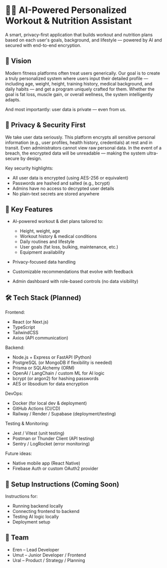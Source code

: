 # 🏋️‍♂️ AI-Powered Personalized Workout & Nutrition Assistant

A smart, privacy-first application that builds workout and nutrition plans based on each user's goals, background, and lifestyle — powered by AI and secured with end-to-end encryption.

## 🌟 Vision

Modern fitness platforms often treat users generically. Our goal is to create a truly personalized system where users input their detailed profile — including age, weight, height, training history, medical background, and daily habits — and get a program uniquely crafted for them. Whether the goal is fat loss, muscle gain, or overall wellness, the system intelligently adapts.

And most importantly: user data is private — even from us.

## 🔐 Privacy & Security First

We take user data seriously. This platform encrypts all sensitive personal information (e.g., user profiles, health history, credentials) at rest and in transit. Even administrators cannot view raw personal data. In the event of a breach, the encrypted data will be unreadable — making the system ultra-secure by design.

Key security highlights:

* All user data is encrypted (using AES-256 or equivalent)
* Passwords are hashed and salted (e.g., bcrypt)
* Admins have no access to decrypted user details
* No plain-text secrets are stored anywhere

## 🧠 Key Features

* AI-powered workout & diet plans tailored to:

  * Height, weight, age
  * Workout history & medical conditions
  * Daily routines and lifestyle
  * User goals (fat loss, bulking, maintenance, etc.)
  * Equipment availability
* Privacy-focused data handling
* Customizable recommendations that evolve with feedback
* Admin dashboard with role-based controls (no data visibility)

## 🛠️ Tech Stack (Planned)

Frontend:

* React (or Next.js)
* TypeScript
* TailwindCSS
* Axios (API communication)

Backend:

* Node.js + Express or FastAPI (Python)
* PostgreSQL (or MongoDB if flexibility is needed)
* Prisma or SQLAlchemy (ORM)
* OpenAI / LangChain / custom ML for AI logic
* bcrypt (or argon2) for hashing passwords
* AES or libsodium for data encryption

DevOps:

* Docker (for local dev & deployment)
* GitHub Actions (CI/CD)
* Railway / Render / Supabase (deployment/testing)

Testing & Monitoring:

* Jest / Vitest (unit testing)
* Postman or Thunder Client (API testing)
* Sentry / LogRocket (error monitoring)

Future ideas:

* Native mobile app (React Native)
* Firebase Auth or custom OAuth2 provider

## 📌 Setup Instructions (Coming Soon)

Instructions for:

* Running backend locally
* Connecting frontend to backend
* Testing AI logic locally
* Deployment setup

## 🤝 Team

* Eren – Lead Developer
* Umut – Junior Developer / Frontend
* Ural – Product / Strategy / Planning

